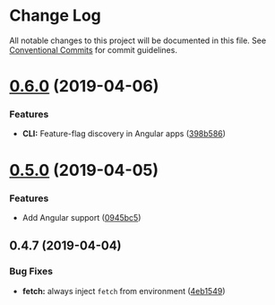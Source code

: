 # Change Log

All notable changes to this project will be documented in this file.
See [Conventional Commits](https://conventionalcommits.org) for commit guidelines.

# [0.6.0](https://github.com/appknobs/appknobs/compare/v0.5.0...v0.6.0) (2019-04-06)


### Features

* **CLI:** Feature-flag discovery in Angular apps ([398b586](https://github.com/appknobs/appknobs/commit/398b586))





# [0.5.0](https://github.com/appknobs/appknobs/compare/v0.4.7...v0.5.0) (2019-04-05)


### Features

* Add Angular support ([0945bc5](https://github.com/appknobs/appknobs/commit/0945bc5))





## 0.4.7 (2019-04-04)


### Bug Fixes

* **fetch:** always inject `fetch` from environment ([4eb1549](https://github.com/appknobs/appknobs/commit/4eb1549))
